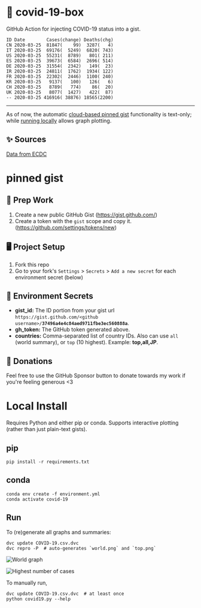 # 🏥 covid-19-box

GitHub Action for injecting COVID-19 status into a gist.

```
ID Date        Cases(change) Deaths(chg)
CN 2020-03-25  81847(    99)  3287(   4)
IT 2020-03-25  69176(  5249)  6820( 743)
US 2020-03-25  55231(  8789)   801( 211)
ES 2020-03-25  39673(  6584)  2696( 514)
DE 2020-03-25  31554(  2342)   149(  23)
IR 2020-03-25  24811(  1762)  1934( 122)
FR 2020-03-25  22302(  2446)  1100( 240)
KR 2020-03-25   9137(   100)   126(   6)
CH 2020-03-25   8789(   774)    86(  20)
UK 2020-03-25   8077(  1427)   422(  87)
-- 2020-03-25 416916( 38876) 18565(2200)
```

---

As of now, the automatic [cloud-based pinned gist](#pinned-gist) functionality is text-only;
while [running locally](#local-install) allows graph plotting.

## ✨ Sources

[Data from ECDC](https://www.ecdc.europa.eu/en/publications-data/download-todays-data-geographic-distribution-covid-19-cases-worldwide)

# pinned gist

## 🎒 Prep Work
1. Create a new public GitHub Gist (https://gist.github.com/)
1. Create a token with the `gist` scope and copy it. (https://github.com/settings/tokens/new)

## 🖥 Project Setup
1. Fork this repo
1. Go to your fork's `Settings` > `Secrets` > `Add a new secret` for each environment secret (below)

## 🤫 Environment Secrets
- **gist_id:** The ID portion from your gist url `https://gist.github.com/<github username>/`**`37496a4e4c84aed9711fbe3ec560888a`**.
- **gh_token:** The GitHub token generated above.
- **countries:** Comma-separated list of country IDs. Also can use `all` (world summary), or `top` (10 highest). Example: **top,all,JP**.

## 💸 Donations

Feel free to use the GitHub Sponsor button to donate towards my work if you're feeling generous <3

# Local Install

Requires Python and either pip or conda. Supports interactive plotting (rather than just plain-text gists).

## pip

```
pip install -r requirements.txt
```

## conda

```
conda env create -f environment.yml
conda activate covid-19
```

## Run

To (re)generate all graphs and summaries:

```
dvc update COVID-19.csv.dvc
dvc repro -P  # auto-generates `world.png` and `top.png`
```

![World graph](world.png)

![Highest number of cases](top.png)

To manually run,

```
dvc update COVID-19.csv.dvc  # at least once
python covid19.py --help
```

